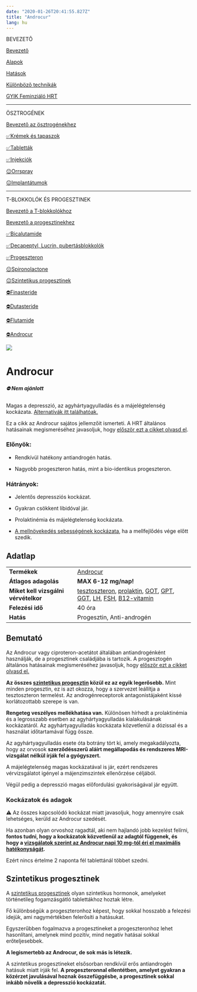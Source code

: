 ```yaml
---
date: "2020-01-26T20:41:55.827Z"
title: "Androcur"
lang: hu
---
```


<div class="floating-columns">

<div class="floating-bar">

BEVEZETÕ

[Bevezetõ](/#/entry?id=feminizalo-hormonterapia)

[Alapok](/#/entry?id=feminizalo-hormonterapia-alapok)

[Hatások](/#/entry?id=feminizalo-hormonterapia-hatasok)

[Különbözõ technikák](/#/entry?id=feminizalo-hormonterapia-technikak)

[GYIK Feminziáló HRT](/#/entry?id=feminizalo-hormonterapia-gyik)

<hr />

ÖSZTROGÉNEK

[Bevezetõ az ösztrogénekhez](/#/entry?id=osztrogenek)

[✅Krémek és tapaszok](/#/entry?id=kremek-tapaszok)

[✅Tabletták](/#/entry?id=feminizalo-tablettak)

[✅Injekciók](/#/entry?id=feminizalo-injekciok)

[😐Orrspray](/#/entry?id=orrspray)

[😐Implantátumok](/#/entry?id=implantatumok)

<hr />

T-BLOKKOLÓK ÉS PROGESZTINEK

[Bevezetõ a T-blokkolókhoz](/#/entry?id=t-blokkolok)

[Bevezetõ a progesztinekhez](/#/entry?id=progesztinek)

[✅Bicalutamide](/#/entry?id=bicalutamide)

[✅Decapeptyl, Lucrin, pubertásblokkolók](/#/entry?id=decapeptyl)

[✅Progeszteron](/#/entry?id=progeszteron)

[😐Spironolactone](/#/entry?id=spironolactone)

[😐Szintetikus progesztinek](/#/entry?id=szintetikus-progesztinek)

[⛔Finasteride](/#/entry?id=finasteride)

[⛔Dutasteride](/#/entry?id=dutasteride)

[⛔Flutamide](/#/entry?id=flutamide)

[⛔Androcur](/#/entry?id=androcur)

</div>

<div class="wiki-content">

<div class="header-image"><img src="assets/images/undraw_medical_care.svg" /></div>

# Androcur

<div class="infobox error">
<h5>⛔ Nem ajánlott</h5>
    
Magas a depresszió, az agyhártyagyulladás és a májelégtelenség kockázata. [Alternatívák itt találhatóak.](/#/entry?id=t-blokkolok)

</div>

<div class="infobox info">

Ez a cikk az Androcur sajátos jellemzőit ismerteti. A HRT általános hatásainak megismeréséhez javasoljuk, hogy [először ezt a cikket olvasd el](/#/entry?id=feminizalo-hormonterapia-hatasok).

</div>

### Előnyök:

* Rendkívül hatékony antiandrogén hatás.

* Nagyobb progeszteron hatás, mint a bio-identikus progeszteron.

### Hátrányok:

* Jelentős depressziós kockázat.

* Gyakran csökkent libidóval jár.

* Prolaktinémia és májelégtelenség kockázata. 

* [A mellnövekedés sebességének kockázata](/#/entry?id=feminizalo-hormonterapia-alapok), ha a mellfejlődés vége előtt szedik.

## Adatlap

<table>
    <tbody>
        <tr>
            <td><b>Termékek</b></td>
            <td>
                <a href="https://www.hazipatika.com/gyogyszerkereso/termek/androcur_100_mg_tabletta/6657">Androcur</a>
            </td>
        </tr>
        <tr>
            <td><b>Átlagos adagolás</b></td>
            <td><b>MAX 6-12 mg/nap!</b></td>
        </tr>
        <tr>
            <td><b>Miket kell vizsgálni vérvételkor</b></td>
            <td>
                <a href="https://hu.wikipedia.org/wiki/Tesztoszteron">tesztoszteron</a>,
                <a href="https://hu.wikipedia.org/wiki/Prolaktin">prolaktin</a>,
                <a href="https://medy.hu/got/">GOT</a>,
                <a href="https://medy.hu/gpt/">GPT</a>,
                <a href="https://medicover.hu/laborvizsgalatok/laborvizsgalatok-tipus/klinikai-kemiai-laborvizsgalatok-2/ggt/">GGT</a>,
                <a href="https://hu.wikipedia.org/wiki/Luteiniz%C3%A1l%C3%B3_hormon">LH</a>,
                <a href="https://hu.wikipedia.org/wiki/Follikuluszstimul%C3%A1l%C3%B3_hormon">FSH</a>,
                <a href="https://hu.wikipedia.org/wiki/B12-vitamin">B12-vitamin</a>
            </td>
        </tr>
        <tr>
            <td><b>Felezési idő</b></td>
            <td>40 óra</td>
        </tr>
        <tr>
            <td><b>Hatás</b></td>
            <td>Progesztin, Anti-androgén</td>
        </tr>
    </tbody>
</table>

## Bemutató

Az Androcur vagy ciproteron-acetátot általában antiandrogénként használják, de a progesztinek családjába is tartozik. A progesztogén általános hatásainak megismeréséhez javasoljuk, hogy [először ezt a cikket olvasd el.](/#/entry?id=progesztinek)

**Az összes [szintetikus progesztin](/#/entry?id=szintetikus-progesztinek) közül ez az egyik legerősebb.** Mint minden progesztin, ez is azt okozza, hogy a szervezet leállítja a tesztoszteron termelést. Az androgénreceptorok antagonistájaként kissé korlátozottabb szerepe is van.

**Rengeteg veszélyes mellékhatása van.** Különösen hírhedt a prolaktinémia és a legrosszabb esetben az agyhártyagyulladás kialakulásának kockázatáról. Az agyhártyagyulladás kockázata közvetlenül a dózissal és a használat időtartamával függ össze.

Az agyhártyagyulladás esete óta botrány tört ki, amely megakadályozta, hogy az orvosok **szerződésszerű aláírt megállapodás és rendszeres MRI-vizsgálat nélkül írják fel a gyógyszert.**

A májelégtelenség magas kockázatával is jár, ezért rendszeres vérvizsgálatot igényel a májenzimszintek ellenőrzése céljából.

Végül pedig a depresszió magas előfordulási gyakoriságával jár együtt.

### Kockázatok és adagok

<div class="infobox warning">

⚠️ Az összes kapcsolódó kockázat miatt javasoljuk, hogy amennyire csak lehetséges, kerüld az Androcur szedését.

</div>

Ha azonban olyan orvoshoz ragadtál, aki nem hajlandó jobb kezelést felírni, **fontos tudni, hogy a kockázatok közvetlenül az adagtól függenek, és hogy a [vizsgálatok szerint az Androcur napi 10 mg-tól éri el maximális hatékonyságát](https://academic.oup.com/jcem/article/87/5/2107/2846850).**

<div class="infobox info">

Ezért nincs értelme 2 naponta fél tablettánál többet szedni.

</div>

## Szintetikus progesztinek

A [szintetikus progesztinek](/#/entry?id=szintetikus-progesztinek) olyan szintetikus hormonok, amelyeket történetileg fogamzásgátló tablettákhoz hoztak létre.

Fő különbségük a progeszteronhoz képest, hogy sokkal hosszabb a felezési idejük, ami nagymértékben felerősíti a hatásukat.

Egyszerűbben fogalmazva a progesztineket a progeszteronhoz lehet hasonlítani, amelynek mind pozitív, mind negatív hatásai sokkal erőteljesebbek.

**A legismertebb az Androcur, de sok más is létezik.**

A szintetikus progesztineket elsősorban rendkívül erős antiandrogén hatásuk miatt írják fel. **A progeszteronnal ellentétben, amelyet gyakran a közérzet javulásával hoznak összefüggésbe, a progesztinek sokkal inkább növelik a depresszió kockázatát.**

</div>